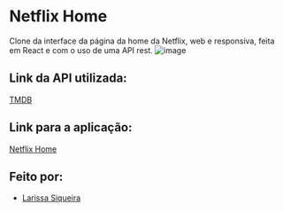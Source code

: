 # Netflix Home
Clone da interface da página da home da Netflix, web e responsiva, feita em React e com o uso de uma API rest.
![image](https://user-images.githubusercontent.com/64505863/139770177-3db6545d-ccb2-4f0b-b31b-debebb66a508.png)

## Link da API utilizada:
[TMDB](https://www.themoviedb.org/?language=pt-BR)
## Link para a aplicação:
[Netflix Home](https://larissasiq.github.io/netflix-home/)
## Feito por:
* [Larissa Siqueira](https://github.com/LarissaSiq)


